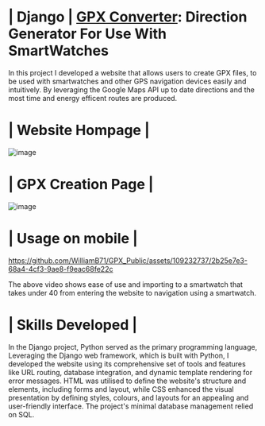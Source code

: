 # | Django | [GPX Converter](http://gpxconverter.pythonanywhere.com/): Direction Generator For Use With SmartWatches

In this project I developed a website that allows users to create GPX files, to be used with smartwatches and other GPS navigation devices easily and intuitively. By leveraging the Google Maps API up to date directions and the most time and energy efficent routes are produced.


# | Website Hompage |
![image](https://github.com/WilliamB71/GPX_Public/assets/109232737/b623e17a-f267-4a87-9c46-80739cfeb447 "Website Homepage")


# | GPX Creation Page |
![image](https://github.com/WilliamB71/GPX_Public/assets/109232737/741fb21a-8679-4a85-975a-f43c3de672b1 "GPX Creation Page")


# | Usage on mobile |
https://github.com/WilliamB71/GPX_Public/assets/109232737/2b25e7e3-68a4-4cf3-9ae8-f9eac68fe22c

The above video shows ease of use and importing to a smartwatch that takes under 40 from entering the website to navigation using a smartwatch.


# | Skills Developed |
In the Django project, Python served as the primary programming language, Leveraging the Django web framework, which is built with Python, I developed the website using its comprehensive set of tools and features like URL routing, database integration, and dynamic template rendering for error messages. HTML was utilised to define the website's structure and elements, including forms and layout, while CSS enhanced the visual presentation by defining styles, colours, and layouts for an appealing and user-friendly interface. The project's minimal database management relied on SQL.

